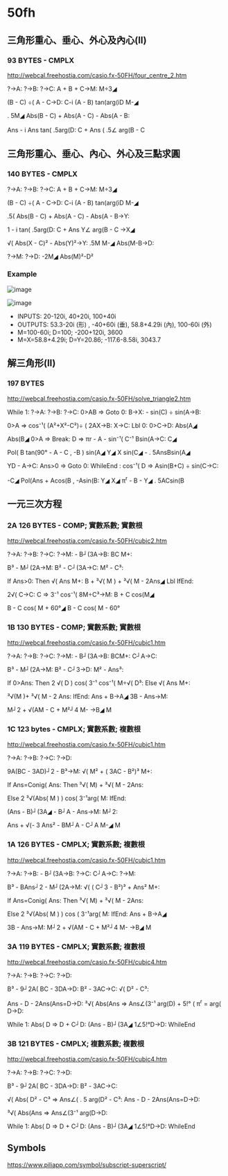 # 50fh


## 三角形重心、垂心、外心及內心(II) 
### 93 BYTES - CMPLX

http://webcal.freehostia.com/casio.fx-50FH/four_centre_2.htm

?→A: ?→B: ?→C: A + B + C→M: M÷3◢

(B - C) ÷( A - C→D: C-i (A - B) tan(arg(iD M-◢

. 5M◢ Abs(B - C) + Abs(A - C) - Abs(A - B:

Ans - i Ans tan( .5arg(D: C + Ans ( .5∠ arg(B - C 　

## 三角形重心、垂心、內心、外心及三點求圓 
### 140 BYTES - CMPLX

?→A: ?→B: ?→C: A + B + C→M: M÷3◢

(B - C) ÷( A - C→D: C-i (A - B) tan(arg(iD M-◢

.5( Abs(B - C) + Abs(A - C) - Abs(A - B→Y:

1 - i tan( .5arg(D: C + Ans Y∠ arg(B - C →X◢

√( Abs(X - C)² - Abs(Y)²→Y: .5M M-◢ Abs(M-B→D:

?→M: ?→D: -2M◢ Abs(M)²-D²

### Example
![image](https://user-images.githubusercontent.com/44498510/142735971-267da7fb-e114-46ff-a900-deeeec3dc822.png)

![image](https://user-images.githubusercontent.com/44498510/142735994-14e34bf1-4988-4020-b283-fc1c34f23a77.png)

- INPUTS: 20-120i, 40+20i, 100+40i
- OUTPUTS: 53.3-20i (形) , -40+60i (垂), 58.8+4.29i (內), 100-60i (外)
- M=100-60i; D=100; -200+120i, 3600
- M=X=58.8+4.29i; D=Y=20.86; -117.6-8.58i, 3043.7

## 解三角形(II)

### 197 BYTES

http://webcal.freehostia.com/casio.fx-50FH/solve_triangle2.htm

While 1: ?→A: ?→B: ?→C: 0>AB => Goto 0: B→X: - sin(C) ÷ sin(A→B:

0>A => cos⁻¹( (A²+X²-C²)÷ ( 2AX→B: X→C: Lbl 0: 0>C→D: Abs(A◢

Abs(B◢ 0>A => Break: D => πr - A - sin⁻¹( C⁻¹ Bsin(A→C: C◢

Pol( B tan(90° - A - C , -B ) sin(A◢ Y◢ X sin(C◢ - . 5AnsBsin(A◢

YD - A→C: Ans>0 => Goto 0: WhileEnd : cos⁻¹( D => Asin(B+C) ÷ sin(C→C:

-C◢ Pol(Ans + Acos(B , -Asin(B: Y◢ X◢ π<sup>r</sup> - B - Y◢ . 5ACsin(B

## 一元三次方程


### 2A 126 BYTES - COMP; 實數系數; 實數根
http://webcal.freehostia.com/casio.fx-50FH/cubic2.htm

?→A: ?→B: ?→C: ?→M: - B┘(3A→B: BC M+:

B³ - M┘(2A→M: B² - C┘(3A→C: M² - C³:

If Ans>0: Then √( Ans M+: B + ³√( M ) + ³√( M - 2Ans◢ Lbl IfEnd:

2√( C→C: C => 3⁻¹ cos⁻¹( 8M÷C³→M: B + C cos(M◢

B - C cos( M + 60°◢ B - C cos( M - 60°

### 1B 130 BYTES - COMP; 實數系數; 實數根
http://webcal.freehostia.com/casio.fx-50FH/cubic1.htm

?→A: ?→B: ?→C: ?→M: - B┘(3A→B: BCM+: C┘A→C:

B³ - M┘(2A→M: B² - C┘3→D: M² - Ans³:

If 0>Ans: Then 2 √( D ) cos( 3⁻¹ cos⁻¹( M÷√( D³: Else √( Ans M+:

³√(M )+ ³√( M - 2 Ans: IfEnd: Ans + B→A◢ 3B - Ans→M:

M┘2 + √(AM - C + M²┘4 M- →B◢ M

### 1C 123 bytes - CMPLX; 實數系數; 複數根
http://webcal.freehostia.com/casio.fx-50FH/cubic1.htm

?→A: ?→B: ?→C: ?→D:

9A(BC - 3AD)┘2 - B³→M: √( M² + ( 3AC - B²)³ M+:

If Ans=Conig( Ans: Then ³√( M) + ³√( M - 2Ans:

Else 2 ³√(Abs( M ) ) cos( 3⁻¹arg( M: IfEnd:

(Ans - B)┘(3A◢ - B┘A - Ans→M: M┘2:

Ans + √(- 3 Ans² - BM┘A - C┘A M-◢ M

### 1A 126 BYTES - CMPLX; 實數系數; 複數根
http://webcal.freehostia.com/casio.fx-50FH/cubic1.htm

?→A: ?→B: - B┘(3A→B: ?→C: C┘A→C: ?→M:

B³ - BAns┘2 - M┘(2A→M: √( ( C┘3 - B²)³ + Ans² M+:

If Ans=Conig( Ans: Then ³√( M) + ³√( M - 2Ans:

Else 2 ³√(Abs( M ) ) cos ( 3⁻¹arg( M: IfEnd: Ans + B→A◢

3B - Ans→M: M┘2 + √(AM - C + M²┘4 M- →B◢ M

### 3A 119 BYTES - CMPLX; 實數系數; 複數根

http://webcal.freehostia.com/casio.fx-50FH/cubic4.htm

?→A: ?→B: ?→C: ?→D:

B³ - 9┘2A( BC - 3DA→D: B² - 3AC→C:  √( D² - C³:

Ans - D - 2Ans(Ans=D→D: ³√( Abs(Ans => Ans∠(3⁻¹ arg(D) + 5!° ( π<sup>r</sup> = arg( D→D:

While 1: Abs( D => D + C┘D: (Ans - B)┘(3A◢ 1∠5!°D→D: WhileEnd

### 3B 121 BYTES - CMPLX; 複數系數; 複數根

http://webcal.freehostia.com/casio.fx-50FH/cubic4.htm

?→A: ?→B: ?→C: ?→D:

B³ - 9┘2A( BC - 3DA→D: B² - 3AC→C: 

√( Abs( D² - C³ => Ans∠( . 5 arg(D² - C³: Ans - D - 2Ans(Ans=D→D: 

³√( Abs(Ans => Ans∠(3⁻¹ arg(D→D:

While 1: Abs( D => D + C┘D: (Ans - B)┘(3A◢ 1∠5!°D→D: WhileEnd


## Symbols
https://www.piliapp.com/symbol/subscript-superscript/
